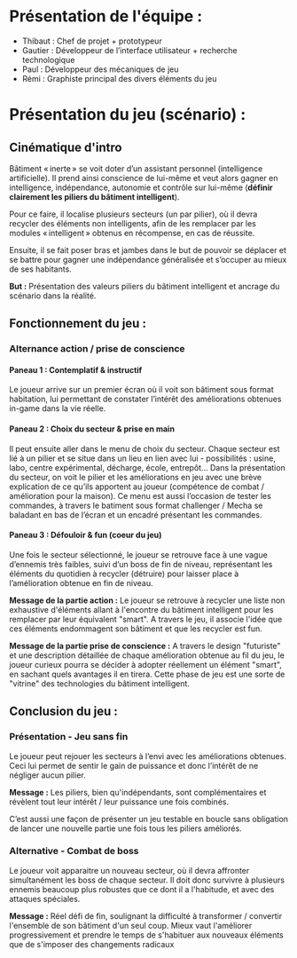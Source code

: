 
# Présentation de l'équipe :
-	Thibaut : Chef de projet + prototypeur
-	Gautier : Développeur de l’interface utilisateur + recherche technologique
-	Paul : Développeur des mécaniques de jeu
-	Rémi : Graphiste principal des divers éléments du jeu





# Présentation du jeu (scénario) :
## Cinématique d'intro

Bâtiment « inerte » se voit doter d’un assistant personnel (intelligence artificielle). Il prend ainsi conscience de lui-même et veut alors gagner en intelligence, indépendance, autonomie et contrôle sur lui-même (**définir clairement les piliers du bâtiment intelligent**).

Pour ce faire, il localise plusieurs secteurs (un par pilier), où il devra recycler des éléments non intelligents, afin de les remplacer par les modules « intelligent » obtenus en récompense, en cas de réussite.

Ensuite, il se fait poser bras et jambes dans le but de pouvoir se déplacer et se battre pour gagner une indépendance généralisée et s’occuper au mieux de ses habitants. 

**But :** Présentation des valeurs piliers du bâtiment intelligent et ancrage du scénario dans la réalité.

 

## Fonctionnement du jeu : 
### Alternance action / prise de conscience 

#### Paneau 1 : Contemplatif & instructif
Le joueur arrive sur un premier écran où il voit son bâtiment sous format habitation, lui permettant de constater l’intérêt des améliorations obtenues in-game dans la vie réelle. 

#### Paneau 2 : Choix du secteur & prise en main
Il peut ensuite aller dans le menu de choix du secteur. Chaque secteur est lié à un pilier et se situe dans un lieu en lien avec lui - possibilités : usine, labo, centre expérimental, décharge, école, entrepôt… Dans la présentation du secteur, on voit le pilier et les améliorations en jeu avec une brève explication de ce qu’ils apportent au joueur (compétence de combat / amélioration pour la maison). Ce menu est aussi l’occasion de tester les commandes, à travers le batiment sous format challenger / Mecha se baladant en bas de l’écran et un encadré présentant les commandes.

#### Paneau 3 : Défouloir & fun (coeur du jeu)
Une fois le secteur sélectionné, le joueur se retrouve face à une vague d’ennemis très faibles, suivi d’un boss de fin de niveau, représentant les éléments du quotidien à recycler (détruire) pour laisser place à l’amélioration obtenue en fin de niveau.

**Message de la partie action :** Le joueur se retrouve à recycler une liste non exhaustive d'éléments allant à l'encontre du bâtiment intelligent pour les remplacer par leur équivalent "smart". A travers le jeu, il associe l'idée que ces éléments endommagent son bâtiment et que les recycler est fun.

**Message de la partie prise de conscience :** A travers le design "futuriste" et une description détaillée de chaque amélioration obtenue au fil du jeu, le joueur curieux pourra se décider à adopter réellement un élément "smart", en sachant quels avantages il en tirera. Cette phase de jeu est une sorte de "vitrine" des technologies du bâtiment intelligent.



## Conclusion du jeu : 
### Présentation - Jeu sans fin 

Le joueur peut rejouer les secteurs à l’envi avec les améliorations obtenues. Ceci lui permet de sentir le gain de puissance et donc l’intérêt de ne négliger aucun pilier.

**Message :** Les piliers, bien qu'indépendants, sont complémentaires et révèlent tout leur intérêt / leur puissance une fois combinés.

C’est aussi une façon de présenter un jeu testable en boucle sans obligation de lancer une nouvelle partie une fois tous les piliers améliorés.


### Alternative - Combat de boss

Le joueur voit apparaitre un nouveau secteur, où il devra affronter simultanément les boss de chaque secteur. Il doit donc survivre à plusieurs ennemis beaucoup plus robustes que ce dont il a l'habitude, et avec des attaques spéciales. 

**Message :** Réel défi de fin, soulignant la difficulté à transformer / convertir l'ensemble de son bâtiment d'un seul coup. Mieux vaut l'améliorer progressivement et prendre le temps de s'habituer aux nouveaux éléments que de s'imposer des changements radicaux
